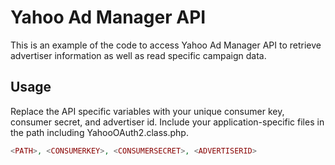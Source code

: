 # Yahoo Ad Manager API
This is an example of the code to access Yahoo Ad Manager API to retrieve advertiser information as well as read specific campaign data.

## Usage
Replace the API specific variables with your unique consumer key, consumer secret, and advertiser id. Include your application-specific files in the path including YahooOAuth2.class.php.
```php
<PATH>, <CONSUMERKEY>, <CONSUMERSECRET>, <ADVERTISERID>
```
